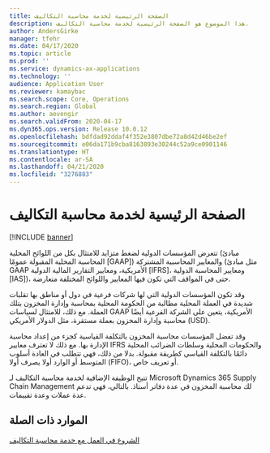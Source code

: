 ```yaml
---
title: الصفحة الرئيسية لخدمة محاسبة التكاليف
description: هذا الموضوع هو الصفحة الرئيسية لخدمة محاسبة التكاليف.
author: AndersGirke
manager: tfehr
ms.date: 04/17/2020
ms.topic: article
ms.prod: ''
ms.service: dynamics-ax-applications
ms.technology: ''
audience: Application User
ms.reviewer: kamaybac
ms.search.scope: Core, Operations
ms.search.region: Global
ms.author: aevengir
ms.search.validFrom: 2020-04-17
ms.dyn365.ops.version: Release 10.0.12
ms.openlocfilehash: bdfdad92ddaf4f352e3807dbe72a8d42d46be2ef
ms.sourcegitcommit: e06da171b9cba8163893e30244c52a9ce0901146
ms.translationtype: HT
ms.contentlocale: ar-SA
ms.lasthandoff: 04/21/2020
ms.locfileid: "3276883"
---
```

# <a name="cost-accounting-service-home-page"></a>الصفحة الرئيسية لخدمة محاسبة التكاليف

[!INCLUDE [banner](../includes/banner.md)]

تتعرض المؤسسات الدولية لضغط متزايد للامتثال بكل من اللوائح المحلية (مبادئ المحاسبة المحلية المقبولة عمومًا \[GAAP\]) والمعايير المحاسبية المشتركة (مثل مبادئ GAAP الأمريكية، ومعايير التقارير المالية الدولية \[IFRS\]، ومعايير المحاسبة الدولية \[IAS\])، حتى في المواقف التي تكون فيها المعايير واللوائح المختلفة متعارضة.

وقد تكون المؤسسات الدولية التي لها شركات فرعية في دول أو مناطق بها تقلبات شديدة في العملة المحلية مطالبة من الحكومة المحلية بمحاسبة وإدارة المخزون بتلك العملة. مع ذلك، للامتثال لسياسات GAAP الأمريكية، يتعين على الشركة الفرعية أيضًا محاسبة وإدارة المخزون بعملة مستقرة، مثل الدولار الأمريكي (USD).

وقد تفضل المؤسسات محاسبة المخزون بالتكلفة القياسية كجزء من إعداد محاسبة الإدارة بها. مع ذلك لا تعترف معايير IFRS والحكومات المحلية وسلطات الضرائب المحلية دائمًا بالتكلفة القياسي كطريقة مقبولة. بدلا من ذلك، فهي تتطلب في العادة أسلوب المتوسط أو الوارد أولا يصرف أولا (FIFO)، أو تعريف خاص.

تتيح الوظيفة الإضافية لخدمة محاسبة التكاليف لـ Microsoft Dynamics 365 Supply Chain Management لك محاسبة المخزون في عدة دفاتر أستاذ. بالتالي، فهي تدعم عدة عملات وعدة تقييمات.

## <a name="related-resources"></a>الموارد ذات الصلة

[الشروع في العمل مع خدمة محاسبة التكاليف](cost-accounting-service-get-started.md)
